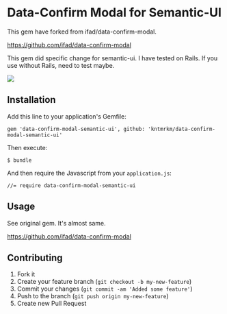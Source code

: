 # Data-Confirm Modal for Semantic-UI

This gem have forked from ifad/data-confirm-modal.

https://github.com/ifad/data-confirm-modal

This gem did specific change for semantic-ui.
I have tested on Rails. If you use without Rails, need to test maybe.

![](https://i.gyazo.com/51bd05305f57af838a795c52b7cd2618.gif)

## Installation

Add this line to your application's Gemfile:

    gem 'data-confirm-modal-semantic-ui', github: 'kntmrkm/data-confirm-modal-semantic-ui'

Then execute:

    $ bundle

And then require the Javascript from your `application.js`:

    //= require data-confirm-modal-semantic-ui

## Usage

See original gem. It's almost same.

https://github.com/ifad/data-confirm-modal


## Contributing

1. Fork it
2. Create your feature branch (`git checkout -b my-new-feature`)
3. Commit your changes (`git commit -am 'Added some feature'`)
4. Push to the branch (`git push origin my-new-feature`)
5. Create new Pull Request
